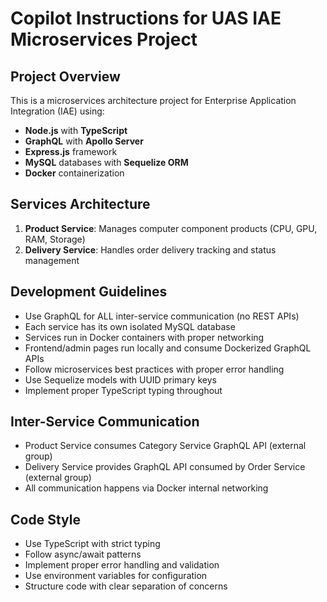 # Copilot Instructions for UAS IAE Microservices Project

<!-- Use this file to provide workspace-specific custom instructions to Copilot. For more details, visit https://code.visualstudio.com/docs/copilot/copilot-customization#_use-a-githubcopilotinstructionsmd-file -->

## Project Overview
This is a microservices architecture project for Enterprise Application Integration (IAE) using:
- **Node.js** with **TypeScript**
- **GraphQL** with **Apollo Server**
- **Express.js** framework
- **MySQL** databases with **Sequelize ORM**
- **Docker** containerization

## Services Architecture
1. **Product Service**: Manages computer component products (CPU, GPU, RAM, Storage)
2. **Delivery Service**: Handles order delivery tracking and status management

## Development Guidelines
- Use GraphQL for ALL inter-service communication (no REST APIs)
- Each service has its own isolated MySQL database
- Services run in Docker containers with proper networking
- Frontend/admin pages run locally and consume Dockerized GraphQL APIs
- Follow microservices best practices with proper error handling
- Use Sequelize models with UUID primary keys
- Implement proper TypeScript typing throughout

## Inter-Service Communication
- Product Service consumes Category Service GraphQL API (external group)
- Delivery Service provides GraphQL API consumed by Order Service (external group)
- All communication happens via Docker internal networking

## Code Style
- Use TypeScript with strict typing
- Follow async/await patterns
- Implement proper error handling and validation
- Use environment variables for configuration
- Structure code with clear separation of concerns
